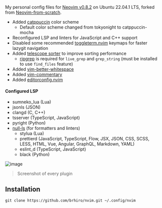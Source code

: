 My personal config files for [Neovim v0.8.2](https://github.com/neovim/neovim/releases) on Ubuntu 22.04.1 LTS, forked from [Neovim-from-scratch](https://github.com/LunarVim/Neovim-from-scratch).

- Added [catppuccin](https://github.com/catppuccin/nvim) color scheme
  - Default color scheme changed from tokyonight to catppuccin-mocha
- Reconfigured LSP and linters for JavaScript and C++ support
- Disabled some recommended [toggleterm.nvim](https://github.com/akinsho/toggleterm.nvim) keymaps for faster lazygit navigation
- Added [telescope sorter](https://github.com/nvim-telescope/telescope-fzf-native.nvim) to improve sorting performance
  - [ripgrep](https://github.com/BurntSushi/ripgrep) is required for `live_grep` and `grep_string` (must be installed to use `find_files` feature)
- Added [vim-better-whitespace](https://github.com/ntpeters/vim-better-whitespace)
- Added [vim-commentary](https://github.com/tpope/vim-commentary)
- Added [editorconfig.nvim](https://github.com/gpanders/editorconfig.nvim)

#### Configured LSP
- sumneko_lua (Lua)
- jsonls (JSON)
- clangd (C, C++)
- tsserver (TypeScript, JavaScript)
- pyright (Python)
- [null-ls](https://github.com/jose-elias-alvarez/null-ls.nvim) (for formatters and linters)
  - stylua (Lua)
  - prettierd (JavaScript, TypeScript, Flow, JSX, JSON, CSS, SCSS, LESS, HTML, Vue, Angular, GraphQL, Markdown, YAML)
  - eslint_d (TypeScript, JavaScript)
  - black (Python)
  
![image](https://user-images.githubusercontent.com/49073956/217451796-46ef5808-beb0-4d77-81e5-3066ec8be9cc.png)
> Screenshot of every plugin

## Installation
```
git clone https://github.com/brhiro/nvim.git ~/.config/nvim
```
